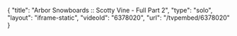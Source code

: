 {
    "title": "Arbor Snowboards :: Scotty Vine - Full Part 2",
    "type": "solo",
    "layout": "iframe-static",
    "videoId": "6378020",
    "url": "\/tvpembed\/6378020"
}